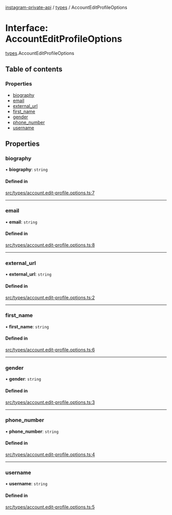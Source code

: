 [instagram-private-api](../../README.md) / [types](../../modules/types.md) / AccountEditProfileOptions

# Interface: AccountEditProfileOptions

[types](../../modules/types.md).AccountEditProfileOptions

## Table of contents

### Properties

- [biography](AccountEditProfileOptions.md#biography)
- [email](AccountEditProfileOptions.md#email)
- [external\_url](AccountEditProfileOptions.md#external_url)
- [first\_name](AccountEditProfileOptions.md#first_name)
- [gender](AccountEditProfileOptions.md#gender)
- [phone\_number](AccountEditProfileOptions.md#phone_number)
- [username](AccountEditProfileOptions.md#username)

## Properties

### biography

• **biography**: `string`

#### Defined in

[src/types/account.edit-profile.options.ts:7](https://github.com/Nerixyz/instagram-private-api/blob/4971f34/src/types/account.edit-profile.options.ts#L7)

___

### email

• **email**: `string`

#### Defined in

[src/types/account.edit-profile.options.ts:8](https://github.com/Nerixyz/instagram-private-api/blob/4971f34/src/types/account.edit-profile.options.ts#L8)

___

### external\_url

• **external\_url**: `string`

#### Defined in

[src/types/account.edit-profile.options.ts:2](https://github.com/Nerixyz/instagram-private-api/blob/4971f34/src/types/account.edit-profile.options.ts#L2)

___

### first\_name

• **first\_name**: `string`

#### Defined in

[src/types/account.edit-profile.options.ts:6](https://github.com/Nerixyz/instagram-private-api/blob/4971f34/src/types/account.edit-profile.options.ts#L6)

___

### gender

• **gender**: `string`

#### Defined in

[src/types/account.edit-profile.options.ts:3](https://github.com/Nerixyz/instagram-private-api/blob/4971f34/src/types/account.edit-profile.options.ts#L3)

___

### phone\_number

• **phone\_number**: `string`

#### Defined in

[src/types/account.edit-profile.options.ts:4](https://github.com/Nerixyz/instagram-private-api/blob/4971f34/src/types/account.edit-profile.options.ts#L4)

___

### username

• **username**: `string`

#### Defined in

[src/types/account.edit-profile.options.ts:5](https://github.com/Nerixyz/instagram-private-api/blob/4971f34/src/types/account.edit-profile.options.ts#L5)
